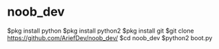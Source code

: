 # noob_dev
$pkg install python
$pkg install python2
$pkg install git
$git clone https://github.com/AriefDev/noob_dev/
$cd noob_dev
$python2 boot.py
